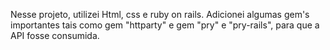 Nesse projeto, utilizei Html, css e ruby on rails. Adicionei algumas gem's importantes tais como gem "httparty" e gem "pry" e "pry-rails",
 para que a API fosse consumida.
